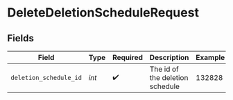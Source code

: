# DeleteDeletionScheduleRequest


## Fields

| Field                           | Type                            | Required                        | Description                     | Example                         |
| ------------------------------- | ------------------------------- | ------------------------------- | ------------------------------- | ------------------------------- |
| `deletion_schedule_id`          | *int*                           | :heavy_check_mark:              | The id of the deletion schedule | 132828                          |